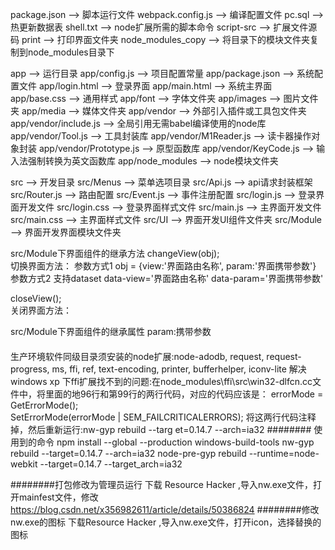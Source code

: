 package.json             -->    脚本运行文件
webpack.config.js        -->    编译配置文件
pc.sql                   -->    热更新数据表
shell.txt                -->    node扩展所需的脚本命令
script-src               -->    扩展文件源码
print                    -->    打印界面文件夹
node_modules_copy        -->    将目录下的模块文件夹复制到node_modules目录下

app                      -->    运行目录
app/config.js            -->    项目配置常量
app/package.json         -->    系统配置文件
app/login.html           -->    登录界面
app/main.html            -->    系统主界面
app/base.css             -->    通用样式
app/font                 -->    字体文件夹
app/images               -->    图片文件夹
app/media                -->    媒体文件夹
app/vendor               -->    外部引入插件或工具包文件夹
app/vendor/include.js    -->    全局引用无需babel编译使用的node库
app/vendor/Tool.js       -->    工具封装库
app/vendor/M1Reader.js   -->    读卡器操作对象封装
app/vendor/Prototype.js  -->    原型函数库
app/vendor/KeyCode.js    -->    输入法强制转换为英文函数库
app/node_modules         -->    node模块文件夹

src                      -->    开发目录
src/Menus                -->    菜单选项目录
src/Api.js               -->    api请求封装框架
src/Router.js            -->    路由配置
src/Event.js             -->    事件注册配置
src/login.js             -->    登录界面开发文件
src/login.css            -->    登录界面样式文件
src/main.js              -->    主界面开发文件
src/main.css             -->    主界面样式文件
src/UI                   -->    界面开发UI组件文件夹
src/Module               -->    界面开发界面模块文件夹




src/Module下界面组件的继承方法
changeView(obj);    
    切换界面方法：
        参数方式1
            obj = {view:'界面路由名称', param:'界面携带参数'}
        参数方式2
            支持dataset
            data-view='界面路由名称' data-param='界面携带参数'

closeView();    
    关闭界面方法：

src/Module下界面组件的继承属性
param:携带参数

####
生产环境软件同级目录须安装的node扩展:node-adodb, request, request-progress, ms, ffi, ref, text-encoding, printer, bufferhelper, iconv-lite
解决windows xp 下ffi扩展找不到的问题:在node_modules\ffi\src\win32-dlfcn.cc文件中，将里面的地96行和第99行的两行代码，对应的代码应该是：
     errorMode = GetErrorMode();  
     SetErrorMode(errorMode | SEM_FAILCRITICALERRORS);
将这两行代码注释掉，然后重新运行:nw-gyp rebuild --targ et=0.14.7 --arch=ia32
########
使用到的命令
npm install --global --production windows-build-tools
nw-gyp rebuild --target=0.14.7 --arch=ia32
node-pre-gyp rebuild --runtime=node-webkit --target=0.14.7 --target_arch=ia32

########打包修改为管理员运行
下载 Resource Hacker ,导入nw.exe文件，打开mainfest文件，修改<requestedExecutionLevel level="requireAdministrator" uiAccess="false"/>  
https://blog.csdn.net/x356982611/article/details/50386824
########修改nw.exe的图标
下载Resource Hacker ,导入nw.exe文件，打开icon，选择替换的图标